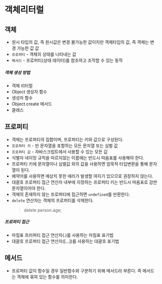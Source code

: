 # 객체리터럴

## 객체

- 원시 타입의 값, 즉 원시값은 변경 불가능한 값이지만 객체타입의 값, 즉 객체는 변경 가능한 값
  값
- `프로퍼티` - 객체의 상태를 나타내는 값
- `메서드` - 프로퍼티(상태 데이터)를 참조하고 조작할 수 있는 동작

##### 객체 생성 방법

- 객체 리터럴
- Object 생성자 함수
- 생성자 함수
- Object.create 메서드
- 클래스

## 프로퍼티

- 객체는 프로퍼티의 집합이며, 프로퍼티는 키와 값으로 구성된다.
- `프로퍼티 키` - 빈 문자열을 포함하는 모든 문자열 또는 심벌 값
- `프로퍼티 값` - 자바스크립트에서 사용할 수 있는 모든 값
- 식별자 네이밍 규칙을 따르지않는 이름에는 반드시 따옴표를 사용해야 한다.
- 프로퍼티 키에 문자열이나 심벌값 외의 값을 사용하면 암묵적 타입변환을 통해 문자열이 된다.
- 예약어를 사용하면 예상치 못한 에러가 발생할 여지가 있으므로 권장하지 않는다.
- 대괄호 프로퍼티 접근 연산자 내부에 지정하는 프로퍼티 키는 반드시 따옴표로 감싼 문자열이어야 한다.
- 객체의 존재하지 않는 프로퍼티에 접근하면 `undefined`를 반환한다.
- `delete` 연산자는 객체의 프로퍼티를 삭제한다.
  > delete person.age;

##### 프로퍼티 접근

- 마침표 프러퍼티 접근 연산자(.)를 사용하는 마침표 표기법
- 대괄호 프로퍼티 접근 연산자([...])를 사용하는 대괄호 표기법

## 메서드

- 프로퍼티 값이 함수일 경우 일반함수와 구분하기 위해 메서드라 부른다. 즉 메서드는 객체에 묶여 있는 함수를 의미한다.
